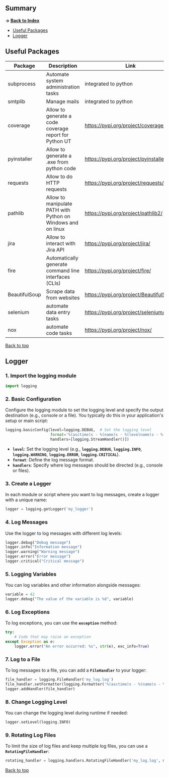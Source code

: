 ## Summary

**-> [Back to Index](./README.md)**

* [Useful Packages](#useful-packages)
* [Logger](#logger)

## Useful Packages

| Package       | Description                                                  | Link                                   |
|---------------|--------------------------------------------------------------|----------------------------------------|
| subprocess    | Automate system administration tasks                         | integrated to python                   |
| smtplib       | Manage mails                                                 | integrated to python                   |
| coverage      | Allow to generate a code coverage report for Python UT       | https://pypi.org/project/coverage/     |
| pyinstaller   | Allow to generate a .exe from python code                    | https://pypi.org/project/pyinstaller/  |
| requests      | Allow to do HTTP requests                                    | https://pypi.org/project/requests/     |
| pathlib       | Allow to manipulate PATH with Python on Windows and on linux | https://pypi.org/project/pathlib2/     |
| jira          | Allow to interact with Jira API                              | https://pypi.org/project/jira/         |
| fire          | Automatically generate command line interfaces (CLIs)        | https://pypi.org/project/fire/         |
| BeautifulSoup | Scrape data from websites                                    | https://pypi.org/project/BeautifulSoup/|
| selenium      | automate data entry tasks                                    | https://pypi.org/project/selenium/     |
| nox           | automate code tasks                                          | https://pypi.org/project/nox/          |

[Back to top](#summary)

## Logger

### 1. Import the logging module

```python
import logging
```

### 2. Basic Configuration

Configure the logging module to set the logging level and specify the output destination (e.g., console or a file). You typically do this in your application's setup or main script:

```python
logging.basicConfig(level=logging.DEBUG,  # Set the logging level
                    format='%(asctime)s - %(name)s - %(levelname)s - %(message)s',
                    handlers=[logging.StreamHandler()])
```

- **`level`**: Set the logging level (e.g., **`logging.DEBUG`**, **`logging.INFO`**, **`logging.WARNING`**, **`logging.ERROR`**, **`logging.CRITICAL`**).
- **`format`**: Define the log message format.
- **`handlers`**: Specify where log messages should be directed (e.g., console or files).

### 3. Create a Logger

In each module or script where you want to log messages, create a logger with a unique name:

```python
logger = logging.getLogger('my_logger')
```

### 4. Log Messages

Use the logger to log messages with different log levels:

```python
logger.debug("Debug message")
logger.info("Information message")
logger.warning("Warning message")
logger.error("Error message")
logger.critical("Critical message")
```

### 5. Logging Variables

You can log variables and other information alongside messages:

```python
variable = 42
logger.debug("The value of the variable is %d", variable)
```

### 6. Log Exceptions

To log exceptions, you can use the **`exception`** method:

```python
try:
    # Code that may raise an exception
except Exception as e:
    logger.error("An error occurred: %s", str(e), exc_info=True)
```

### 7. Log to a File

To log messages to a file, you can add a **`FileHandler`** to your logger:

```python
file_handler = logging.FileHandler('my_log.log')
file_handler.setFormatter(logging.Formatter('%(asctime)s - %(name)s - %(levelname)s - %(message)s'))
logger.addHandler(file_handler)
```

### 8. Change Logging Level

You can change the logging level during runtime if needed:

```python
logger.setLevel(logging.INFO)
```

### 9. Rotating Log Files

To limit the size of log files and keep multiple log files, you can use a **`RotatingFileHandler`**:

```python
rotating_handler = logging.handlers.RotatingFileHandler('my_log.log', maxBytes=1024, backupCount=3)
```

[Back to top](#summary)